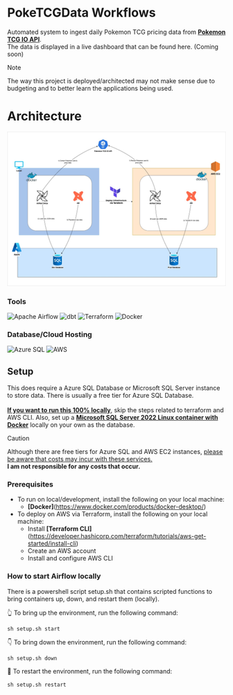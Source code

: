 # PokeTCGData Workflows
Automated system to ingest daily Pokemon TCG pricing data from **[Pokemon TCG IO API](https://docs.pokemontcg.io/)**.
<br/>The data is displayed in a live dashboard that can be found here. (Coming soon)

> [!NOTE]
> The way this project is deployed/architected may not make sense due to budgeting and to better learn the applications being used.

# Architecture
![Architecture Diagram](/assets/images/poketcgworkflows_highlevel_diagram_3.jpg)

### Tools
![Apache Airflow](https://img.shields.io/badge/Apache%20Airflow-017CEE?style=for-the-badge&logo=Apache%20Airflow&logoColor=white) ![dbt](https://img.shields.io/badge/dbt-FF694B?style=for-the-badge&logo=dbt&logoColor=white) ![Terraform](https://img.shields.io/badge/Terraform-7B42BC?style=for-the-badge&logo=terraform&logoColor=white)  ![Docker](https://img.shields.io/badge/Docker-2CA5E0?style=for-the-badge&logo=docker&logoColor=white)

### Database/Cloud Hosting
![Azure SQL](https://img.shields.io/badge/azure%20sql-0089D6?style=for-the-badge&logo=microsoft-azure&logoColor=white) ![AWS](https://img.shields.io/badge/Amazon_AWS-FF9900?style=for-the-badge&logo=amazonaws&logoColor=white)


## Setup

This does require a Azure SQL Database or Microsoft SQL Server instance to store data. There is usually a free tier for Azure SQL Database.<br/><br/>
<ins>**If you want to run this 100% locally**</ins>, skip the steps related to terraform and AWS CLI. Also, set up a **[Microsoft SQL Server 2022 Linux container with Docker](https://learn.microsoft.com/en-us/sql/linux/quickstart-install-connect-docker?view=sql-server-ver16&tabs=cli&pivots=cs1-bash)** locally on your own as the database.

> [!CAUTION]
> Although there are free tiers for Azure SQL and AWS EC2 instances, <ins>please be aware that costs may incur with these services.</ins><br/> **I am not responsible for any costs that occur.**

### Prerequisites
- To run on local/development, install the following on your local machine:
  - **[Docker]**(https://www.docker.com/products/docker-desktop/)
- To deploy on AWS via Terraform, install the following on your local machine:
  - Install **[Terraform CLI]**(https://developer.hashicorp.com/terraform/tutorials/aws-get-started/install-cli)  
  - Create an AWS account
  - Install and configure AWS CLI

### How to start Airflow locally
There is a powershell script setup.sh that contains scripted functions to bring containers up, down, and restart them (locally).

👆 To bring up the environment, run the following command:
```
sh setup.sh start
```

👇 To bring down the environment, run the following command:
```
sh setup.sh down
```

🔄 To restart the environment, run the following command:
```
sh setup.sh restart
```

